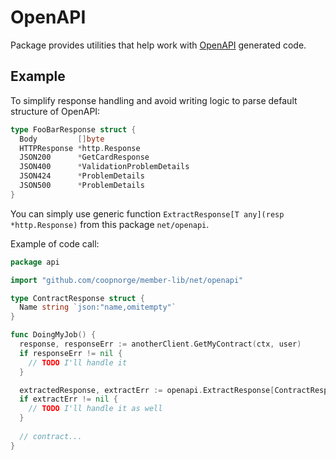 <!-- markdownlint-disable-file MD009 -->
<!-- markdownlint-disable-file MD031 -->
# OpenAPI

Package provides utilities that help work with
[OpenAPI](https://swagger.io/specification/) generated code.

## Example

To simplify response handling and avoid writing logic to parse default
structure of OpenAPI:

```go
type FooBarResponse struct {
  Body         []byte
  HTTPResponse *http.Response
  JSON200      *GetCardResponse
  JSON400      *ValidationProblemDetails
  JSON424      *ProblemDetails
  JSON500      *ProblemDetails
}
```

You can simply use generic
function `ExtractResponse[T any](resp *http.Response)` from this
package `net/openapi`.

Example of code call:
```go
package api

import "github.com/coopnorge/member-lib/net/openapi"

type ContractResponse struct {
  Name string `json:"name,omitempty"`
}

func DoingMyJob() {
  response, responseErr := anotherClient.GetMyContract(ctx, user)
  if responseErr != nil {
    // TODO I'll handle it
  }

  extractedResponse, extractErr := openapi.ExtractResponse[ContractResponse](response.HTTPResponse)
  if extractErr != nil {
    // TODO I'll handle it as well
  }
  
  // contract...
}
```

